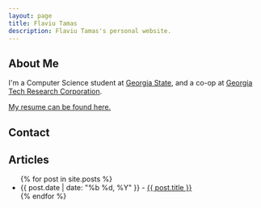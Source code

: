 ```yaml
---
layout: page
title: Flaviu Tamas
description: Flaviu Tamas's personal website.
---
```


## About Me

I'm a Computer Science student at [Georgia State][gsu], and a co-op at [Georgia
Tech Research Corporation][gtri].

[My resume can be found here.][resume]

[micromeritics]: http://www.micromeritics.com/
[gtri]: https://gtri.gatech.edu/
[resume]: https://drive.google.com/open?id=0B1lFilx0211ITmZEa1gyZy1sVjA
[ksu]: https://www.kennesaw.edu/
[gsu]: http://www.gsu.edu/

## Contact
<a href="mailto:me@flaviutamas.com"><i class="icon-big icon-mail-squared"></i></a>
<a href="https://github.com/flaviut/"><i class="icon-big icon-github-squared"></i></a>

## Articles
<ul>
{% for post in site.posts %}
  <li>{{ post.date | date: "%b %d, %Y" }} - <a href="{{ post.url }}">{{ post.title }}</a></li>
{% endfor %}
</ul>
